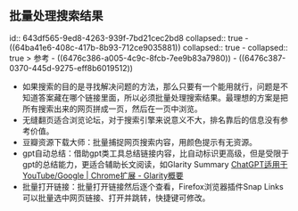 ## 批量处理搜索结果
id:: 643df565-9ed8-4263-939f-7bd21cec2bd8
collapsed:: true
	- ((64ba41e6-408c-417b-8b93-712ce9035881))
	  collapsed:: true
		- collapsed:: true
		  > 参考
			- ((6476c386-a005-4c9c-8fcb-7ee9b83a7980))
			- ((6476c387-0370-445d-9275-eff8b6019512))
- 如果搜索的目的是寻找解决问题的方法，那么只要有一个能用就行，问题是不知道答案藏在哪个链接里面，所以必须批量处理搜索结果。最理想的方案是把所有搜索出来的网页拼成一页，然后在一页中浏览。
- 无缝翻页适合浏览论坛，对于搜索引擎来说意义不大，排名靠后的信息没有参考价值。
- 豆瓣资源下载大师：批量捕捉网页搜索内容，用颜色提示有无资源。
- gpt自动总结：借助gpt类工具总结链接内容，比自动标识更高级，但是受限于gpt的总结能力，更适合辅助长文阅读，如Glarity Summary [ChatGPT适用于YouTube/Google | Chrome扩展 - Glarity概要](https://glarity.app/zh-CN)
- 批量打开链接：批量打开链接然后逐个查看，Firefox浏览器插件Snap Links可以批量选中网页链接、打开并跳转，快捷键可修改。
